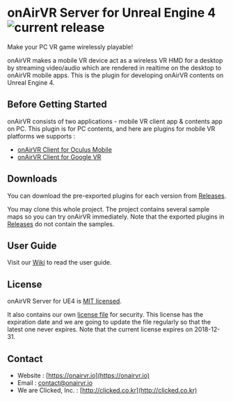 # onAirVR Server for Unreal Engine 4 ![current release](https://img.shields.io/github/release/onairvr/onairvr-server-for-ue4.svg)

Make your PC VR game wirelessly playable!

onAirVR makes a mobile VR device act as a wireless VR HMD for a desktop by streaming video/audio which are rendered in realtime on the desktop to onAirVR mobile apps. This is the plugin for developing onAirVR contents on Unreal Engine 4.



## Before Getting Started

onAirVR consists of two applications - mobile VR client app & contents app on PC. This plugin is for PC contents, and here are plugins for mobile VR platforms we supports :

- [onAirVR Client for Oculus Mobile](https://github.com/onairvr/onairvr-client-for-oculus-mobile)
- [onAirVR Client for Google VR](https://github.com/onairvr/onairvr-client-for-googlevr)




## Downloads

You can download the pre-exported plugins for each version from [Releases](https://github.com/onairvr/onairvr-server-for-ue4/releases).

You may clone this whole project. The project contains several sample maps so you can try onAirVR immediately. Note that the exported plugins in [Releases](https://github.com/onairvr/onairvr-server-for-ue4/releases) do not contain the samples.



## User Guide

Visit our [Wiki](https://github.com/onairvr/onairvr-server-for-ue4/wiki) to read the user guide.



## License

onAirVR Server for UE4 is [MIT licensed](https://github.com/onairvr/onairvr-server-for-ue4/blob/master/LICENSE).

It also contains our own [license file](https://github.com/onairvr/onairvr-server-for-ue4/blob/master/Plugins/onAirVRServer/Resources/onairvr.license) for security. This license has the expiration date and we are going to update the file regularly so that the latest one never expires. Note that the current license expires on 2018-12-31.


## Contact

* Website : [https://onairvr.io](https://onairvr.io)
* Email : [contact@onairvr.io](mailto:contact@onairvr.io)
* We are Clicked, Inc. : [http://clicked.co.kr](http://clicked.co.kr)
